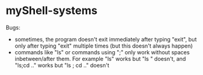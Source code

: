 # myShell-systems




Bugs:
- sometimes, the program doesn't exit immediately after typing "exit", but only after typing "exit" multiple times (but this doesn't always happen)
- commands like "ls" or commands using ";" only work without spaces inbetween/after them. For example "ls" works but "ls " doesn't, and "ls;cd .." works but "ls ; cd .." doesn't

